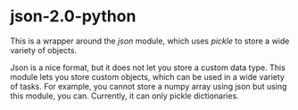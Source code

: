 # json-2.0-python
This is a wrapper around the *json* module, which uses *pickle* to store a wide variety of objects.

Json is a nice format, but it does not let you store a custom data type.
This module lets you store custom objects, which can be used in a wide variety of tasks.
For example, you cannot store a numpy array using json but using this module, you can.
Currently, it can only pickle dictionaries.

